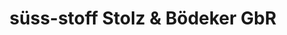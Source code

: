 ---
title: "süss-stoff Stolz & Bödeker GbR"
url: /bremen/suess-stoff-stolz-und-boedeker-gbr/
shop: Kleidung
---